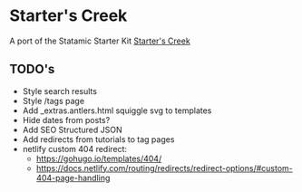 # Starter's Creek

A port of the Statamic Starter Kit [Starter's Creek](https://github.com/statamic/starter-kit-starters-creek)

## TODO's

- Style search results
- Style /tags page
- Add \_extras.antlers.html squiggle svg to templates
- Hide dates from posts?
- Add SEO Structured JSON
- Add redirects from tutorials to tag pages
- netlify custom 404 redirect:
  - https://gohugo.io/templates/404/
  - https://docs.netlify.com/routing/redirects/redirect-options/#custom-404-page-handling
